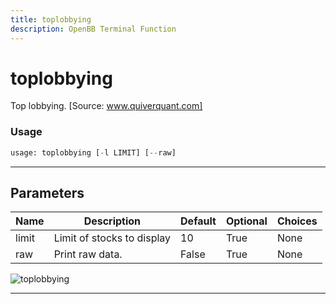 ```yaml
---
title: toplobbying
description: OpenBB Terminal Function
---
```


# toplobbying

Top lobbying. [Source: www.quiverquant.com]

### Usage

```python
usage: toplobbying [-l LIMIT] [--raw]
```

---

## Parameters

| Name | Description | Default | Optional | Choices |
| ---- | ----------- | ------- | -------- | ------- |
| limit | Limit of stocks to display | 10 | True | None |
| raw | Print raw data. | False | True | None |
![toplobbying](https://user-images.githubusercontent.com/46355364/154266510-5e46cafe-f4b6-4fa2-9b87-6ae5e1f1a726.png)

---

